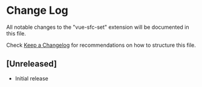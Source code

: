 # Change Log

All notable changes to the "vue-sfc-set" extension will be documented in this file.

Check [Keep a Changelog](http://keepachangelog.com/) for recommendations on how to structure this file.

## [Unreleased]

- Initial release